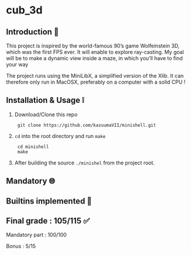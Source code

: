 # cub_3d

## Introduction 🤔
This project is inspired by the world-famous 90’s game Wolfeinstein 3D, which was the first FPS ever. 
It will enable to explore ray-casting. My goal will be to make a dynamic view inside a maze, in which you’ll have to find your way

The project runs using the MiniLibX, a simplified version of the Xlib. It can therefore only run in MacOSX, preferably on a computer with a solid CPU !



## Installation & Usage ❕

1. Download/Clone this repo

        git clone https://github.com/kazuumaVII/minishell.git
2. `cd` into the root directory and run `make`

        cd minishell
        make

3. After building the source `./minishel` from the project root.


## Mandatory  🌐



## Builtins implemented  🔨




## Final grade : 105/115 ✅
Mandatory part : 100/100

Bonus : 5/15
